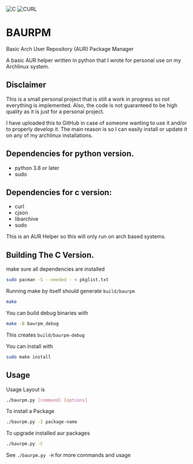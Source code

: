 ![C](https://img.shields.io/badge/-C-ffffff?style=for-the-badge&logo=c)
![CURL](https://img.shields.io/badge/-CURL-0a3754?style=for-the-badge&logo=curl)


# BAURPM
Basic Arch User Repository (AUR) Package Manager

A basic AUR helper written in python that I wrote for personal use on my Archlinux system.

## Disclaimer
This is a small personal project that is still a work in progress so not everything is implemented.
Also, the code is not guaranteed to be high quality as it is just for a personal project.

I have uploaded this to GitHub in case of someone wanting to use it and/or to properly develop it. 
The main reason is so I can easily install or update it on any of my archlinux installations.

## Dependencies for python version.
- python 3.8 or later
- sudo

## Dependencies for c version:
- curl
- cjson
- libarchive
- sudo

This is an AUR Helper so this will only run on arch based systems.

## Building The C Version.

make sure all dependencies are installed
```sh
sudo pacman -S --needed - < pkglist.txt
```

Running make by itself should generate `build/baurpm`
```sh
make
```

You can build debug binaries with
```sh
make -B baurpm_debug
```
This creates `build/baurpm-debug`

You can install with
```sh
sudo make install
```


## Usage
Usage Layout is
```sh
./baurpm.py [command] [options]
```
To install a Package
```sh
./baurpm.py -I package-name
```
To upgrade installed aur packages
```sh
./baurpm.py -C
```

See `./baurpm.py -H` for more commands and usage

